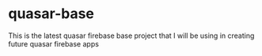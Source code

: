 # quasar-base
This is the latest quasar firebase base project that I will be using in creating future quasar firebase apps
